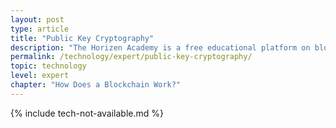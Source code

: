 ```yaml
---
layout: post
type: article
title: "Public Key Cryptography"
description: "The Horizen Academy is a free educational platform on blockchain technology, cryptocurrency, and privacy. This chapter is is not available yet. We add content frequently, sign up for our newsletter for notifications when it's released."
permalink: /technology/expert/public-key-cryptography/
topic: technology
level: expert
chapter: "How Does a Blockchain Work?"
---
```


{% include tech-not-available.md %}
